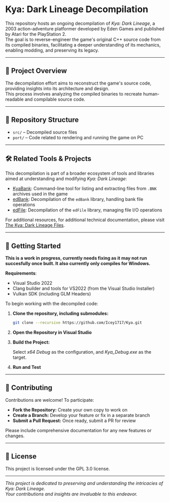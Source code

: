 # Kya: Dark Lineage Decompilation

This repository hosts an ongoing decompilation of *Kya: Dark Lineage*, a 2003 action-adventure platformer developed by Eden Games and published by Atari for the PlayStation 2.  
The goal is to reverse-engineer the game's original C++ source code from its compiled binaries, facilitating a deeper understanding of its mechanics, enabling modding, and preserving its legacy.

---

## 🧠 Project Overview

The decompilation effort aims to reconstruct the game's source code, providing insights into its architecture and design.  
This process involves analyzing the compiled binaries to recreate human-readable and compilable source code.

---

## 📁 Repository Structure

- `src/` – Decompiled source files  
- `port/` – Code related to rendering and running the game on PC

---

## 🛠️ Related Tools & Projects

This decompilation is part of a broader ecosystem of tools and libraries aimed at understanding and modifying *Kya: Dark Lineage*:

- [KyaBank](https://github.com/Icey1717/KyaBank): Command-line tool for listing and extracting files from `.BNK` archives used in the game  
- [edBank](https://github.com/Icey1717/edBank): Decompilation of the `edBank` library, handling bank file operations  
- [edFile](https://github.com/Icey1717/edFile): Decompilation of the `edFile` library, managing file I/O operations

For additional resources, for additional technical documentation, please visit [The Kya: Dark Lineage Files](https://kyadlfiles.github.io/).

---

## 🧩 Getting Started

**This is a work in progress, currently needs fixing as it may not run succesfully once built. It also currently only compiles for Windows.**

**Requirements**:  
- Visual Studio 2022  
- Clang builder and tools for VS2022 (from the Visual Studio Installer) 
- Vulkan SDK (including GLM Headers)

To begin working with the decompiled code:

1. **Clone the repository, including submodules:**

   ```bash
   git clone --recursive https://github.com/Icey1717/Kya.git
   ```

2. **Open the Repository in Visual Studio**

3. **Build the Project:**

   Select *x64 Debug* as the configuration, and *Kya_Debug.exe* as the target.

4. **Run and Test**

---

## 🤝 Contributing

Contributions are welcome! To participate:

- **Fork the Repository:** Create your own copy to work on  
- **Create a Branch:** Develop your feature or fix in a separate branch  
- **Submit a Pull Request:** Once ready, submit a PR for review

Please include comprehensive documentation for any new features or changes.

---

## 📜 License

This project is licensed under the GPL 3.0 license.

---

*This project is dedicated to preserving and understanding the intricacies of Kya: Dark Lineage.  
Your contributions and insights are invaluable to this endeavor.*
